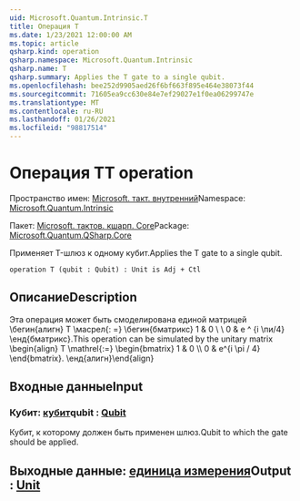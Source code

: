 ```yaml
---
uid: Microsoft.Quantum.Intrinsic.T
title: Операция T
ms.date: 1/23/2021 12:00:00 AM
ms.topic: article
qsharp.kind: operation
qsharp.namespace: Microsoft.Quantum.Intrinsic
qsharp.name: T
qsharp.summary: Applies the T gate to a single qubit.
ms.openlocfilehash: bee252d9905aed26f6bf663f895e464e38073f44
ms.sourcegitcommit: 71605ea9cc630e84e7ef29027e1f0ea06299747e
ms.translationtype: MT
ms.contentlocale: ru-RU
ms.lasthandoff: 01/26/2021
ms.locfileid: "98817514"
---
```

# <a name="t-operation"></a><span data-ttu-id="e0f9c-102">Операция T</span><span class="sxs-lookup"><span data-stu-id="e0f9c-102">T operation</span></span>

<span data-ttu-id="e0f9c-103">Пространство имен: [Microsoft. такт. внутренний](xref:Microsoft.Quantum.Intrinsic)</span><span class="sxs-lookup"><span data-stu-id="e0f9c-103">Namespace: [Microsoft.Quantum.Intrinsic](xref:Microsoft.Quantum.Intrinsic)</span></span>

<span data-ttu-id="e0f9c-104">Пакет: [Microsoft. тактов. кшарп. Core](https://nuget.org/packages/Microsoft.Quantum.QSharp.Core)</span><span class="sxs-lookup"><span data-stu-id="e0f9c-104">Package: [Microsoft.Quantum.QSharp.Core](https://nuget.org/packages/Microsoft.Quantum.QSharp.Core)</span></span>


<span data-ttu-id="e0f9c-105">Применяет T-шлюз к одному кубит.</span><span class="sxs-lookup"><span data-stu-id="e0f9c-105">Applies the T gate to a single qubit.</span></span>

```qsharp
operation T (qubit : Qubit) : Unit is Adj + Ctl
```


## <a name="description"></a><span data-ttu-id="e0f9c-106">Описание</span><span class="sxs-lookup"><span data-stu-id="e0f9c-106">Description</span></span>

<span data-ttu-id="e0f9c-107">Эта операция может быть смоделирована единой матрицей \бегин{алигн} T \масрел{: =} \бегин{бматрикс} 1 & 0 \\ \\ 0 & e ^ {i \пи/4} \енд{бматрикс}.</span><span class="sxs-lookup"><span data-stu-id="e0f9c-107">This operation can be simulated by the unitary matrix \begin{align} T \mathrel{:=} \begin{bmatrix} 1 & 0 \\\\ 0 & e^{i \pi / 4} \end{bmatrix}.</span></span>
<span data-ttu-id="e0f9c-108">\енд{алигн}</span><span class="sxs-lookup"><span data-stu-id="e0f9c-108">\end{align}</span></span>

## <a name="input"></a><span data-ttu-id="e0f9c-109">Входные данные</span><span class="sxs-lookup"><span data-stu-id="e0f9c-109">Input</span></span>

### <a name="qubit--qubit"></a><span data-ttu-id="e0f9c-110">Кубит: [кубит](xref:microsoft.quantum.lang-ref.qubit)</span><span class="sxs-lookup"><span data-stu-id="e0f9c-110">qubit : [Qubit](xref:microsoft.quantum.lang-ref.qubit)</span></span>

<span data-ttu-id="e0f9c-111">Кубит, к которому должен быть применен шлюз.</span><span class="sxs-lookup"><span data-stu-id="e0f9c-111">Qubit to which the gate should be applied.</span></span>



## <a name="output--unit"></a><span data-ttu-id="e0f9c-112">Выходные данные: [единица измерения](xref:microsoft.quantum.lang-ref.unit)</span><span class="sxs-lookup"><span data-stu-id="e0f9c-112">Output : [Unit](xref:microsoft.quantum.lang-ref.unit)</span></span>


